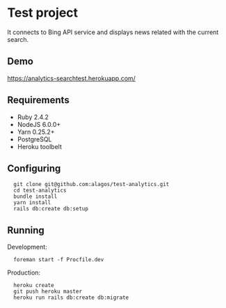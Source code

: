 # Test project

It connects to Bing API service and displays news related with the current search.

## Demo

https://analytics-searchtest.herokuapp.com/

## Requirements

- Ruby 2.4.2
- NodeJS 6.0.0+
- Yarn 0.25.2+
- PostgreSQL
- Heroku toolbelt

## Configuring

```shell
  git clone git@github.com:alagos/test-analytics.git
  cd test-analytics
  bundle install
  yarn install
  rails db:create db:setup
```

## Running

Development:

```shell
  foreman start -f Procfile.dev
```

Production:

```shell
  heroku create
  git push heroku master
  heroku run rails db:create db:migrate
```


